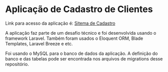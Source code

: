 <h1>Aplicação de Cadastro de Clientes</h1>

<p>Link para acesso da aplicação é: <a href="https://cadastro-teste-02.000webhostapp.com/entrar">Sitema de Cadastro</a></p>

<p>A aplicação faz parte de um desafio técnico e foi desenvolvida usando o framework Laravel. Também foram usados o Eloquent ORM, Blade Templates, Laravel Breeze e etc.</p>

<p>Foi usando o MySQL para o banco de dados da aplicação. A definição do banco e das tabelas pode ser encontrada nos arquivos de migrations desse repositório.</p>
